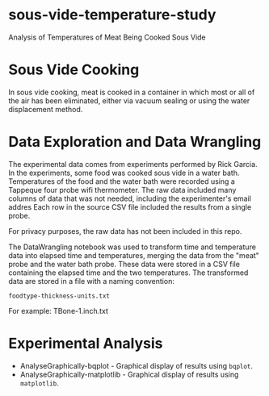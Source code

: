 # sous-vide-temperature-study
Analysis of Temperatures of Meat Being Cooked Sous Vide

# Sous Vide Cooking
In sous vide cooking, meat is cooked in a container in which most or all of the air
has been eliminated, either via vacuum sealing or using the water displacement method.

# Data Exploration and Data Wrangling
The experimental data comes from experiments performed by Rick Garcia. In the experiments, 
some food was cooked sous vide in a water bath. Temperatures of the food and the water
bath were recorded using a Tappeque four probe wifi thermometer. The raw data included
many columns of data that was not needed, including the experimenter's email addres
Each row in the source CSV file included the results from a single probe. 

For privacy purposes, the raw data has not been included in this repo.

The DataWrangling notebook was used to transform time and temperature data into elapsed time
and temperatures, merging the data from the "meat" probe and the water bath probe. These
data were stored in a CSV file containing the elapsed time and the two temperatures. 
The transformed data are stored in a file with a naming convention:

    foodtype-thickness-units.txt

For example: TBone-1.inch.txt

# Experimental Analysis
* AnalyseGraphically-bqplot - Graphical display of results using `bqplot`.
* AnalyseGraphically-matplotlib - Graphical display of results using `matplotlib`.
